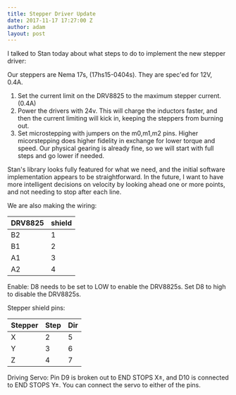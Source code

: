 ```yaml
---
title: Stepper Driver Update
date: 2017-11-17 17:27:00 Z
author: adam
layout: post
---
```


I talked to Stan today about what steps to do to implement the new stepper driver:

Our steppers are Nema 17s, (17hs15-0404s). They are spec'ed for 12V, 0.4A.

1. Set the current limit on the DRV8825 to the maximum stepper current. (0.4A)
2. Power the drivers with 24v. This will charge the inductors faster, and then the current limiting will kick in, keeping the steppers from burning out.
3. Set microstepping with jumpers on the m0,m1,m2 pins. Higher micorstepping does higher fidelity in exchange for lower torque and speed. Our physical gearing is already fine, so we will start with full steps and go lower if needed.

Stan's library looks fully featured for what we need, and the initial software implementation appears to be straightforward. In the future, I want to have more intelligent decisions on velocity by looking ahead one or more points, and not needing to stop after each line.

We are also making the wiring:

| DRV8825 | shield |
|---|---|
| B2 | 1 |
| B1 | 2 |
| A1 | 3 |
| A2 | 4 |

Enable:
D8 needs to be set to LOW to enable the DRV8825s.
Set D8 to high to disable the DRV8825s.


Stepper shield pins:

| Stepper | Step | Dir |
|---|---|---|
| X | 2 | 5 |
| Y | 3 | 6 |
| Z | 4 | 7 |

Driving Servo:
Pin D9 is broken out to END STOPS X±, and D10 is connected to END STOPS Y±. You can connect the servo to either of the pins.
